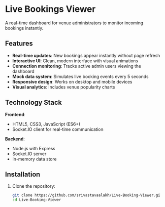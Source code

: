 # Live Bookings Viewer



A real-time dashboard for venue administrators to monitor incoming bookings instantly.

## Features

- **Real-time updates**: New bookings appear instantly without page refresh
- **Interactive UI**: Clean, modern interface with visual animations
- **Connection monitoring**: Tracks active admin users viewing the dashboard
- **Mock data system**: Simulates live booking events every 5 seconds
- **Responsive design**: Works on desktop and mobile devices
- **Visual analytics**: Includes venue popularity charts

## Technology Stack

**Frontend**:
- HTML5, CSS3, JavaScript (ES6+)
- Socket.IO client for real-time communication

**Backend**:
- Node.js with Express
- Socket.IO server
- In-memory data store

## Installation

1. Clone the repository:
   ```bash
   git clone https://github.com/srivastavaalakh/Live-Booking-Viewer.git
   cd Live-Booking-Viewer
